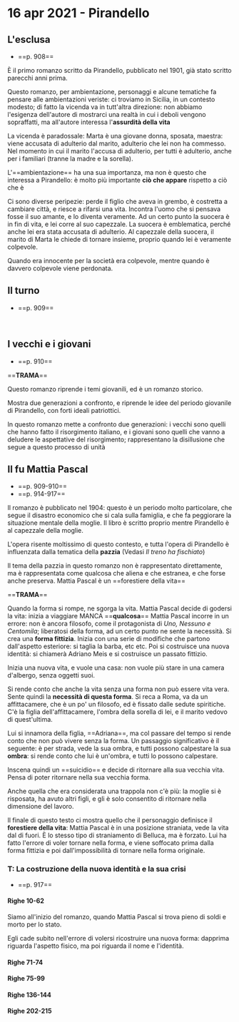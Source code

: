 # 16 apr 2021 - Pirandello

## L'esclusa
- ==p. 908==

È il primo romanzo scritto da Pirandello, pubblicato nel 1901, già stato scritto parecchi anni prima.

Questo romanzo, per ambientazione, personaggi e alcune tematiche fa pensare alle ambientazioni veriste: ci troviamo in Sicilia, in un contesto modesto; di fatto la vicenda va in tutt'altra direzione: non abbiamo l'esigenza dell'autore di mostrarci una realtà in cui i deboli vengono sopraffatti, ma all'autore interessa l'**assurdità della vita**

La vicenda è paradossale: Marta è una giovane donna, sposata, maestra: viene accusata di adulterio dal marito, adulterio che lei non ha commesso. Nel momento in cui il marito l'accusa di adulterio, per tutti è adulterio, anche per i familiari (tranne la madre e la sorella).

L'==ambientazione== ha una sua importanza, ma non è questo che interessa a Pirandello: è molto più importante **ciò che appare** rispetto a ciò che è

Ci sono diverse peripezie: perde il figlio che aveva in grembo, è costretta a cambiare città, e riesce a rifarsi una vita.
Incontra l'uomo che si pensava fosse il suo amante, e lo diventa veramente.
Ad un certo punto la suocera è in fin di vita, e lei corre al suo capezzale. La suocera è emblematica, perché anche lei era stata accusata di adulterio.
Al capezzale della suocera, il marito di Marta le chiede di tornare insieme, proprio quando lei è veramente colpevole.

Quando era innocente per la società era colpevole, mentre quando è davvero colpevole viene perdonata.

## Il turno
- ==p. 909==

<p style="page-break-after: always;">&nbsp;</p>

## I vecchi e i giovani
- ==p. 910==

==**TRAMA**==

Questo romanzo riprende i temi giovanili, ed è un romanzo storico.

Mostra due generazioni a confronto, e riprende le idee del periodo giovanile di Pirandello, con forti ideali patriottici.

In questo romanzo mette a confronto due generazioni: i vecchi sono quelli che hanno fatto il risorgimento italiano, e i giovani sono quelli che vanno a deludere le aspettative del risorgimento; rappresentano la disillusione che segue a questo processo di unità

## Il fu Mattia Pascal
- ==p. 909-910==
- ==p. 914-917==

Il romanzo è pubblicato nel 1904: questo è un periodo molto particolare, che segue il disastro economico che si cala sulla famiglia, e che fa peggiorare la situazione mentale della moglie.
Il libro è scritto proprio mentre Pirandello è al capezzale della moglie.

L'opera risente moltissimo di questo contesto, e tutta l'opera di Pirandello è influenzata dalla tematica della **pazzia** (Vedasi _Il treno ha fischiato_)

Il tema della pazzia in questo romanzo non è rappresentato direttamente, ma è rappresentata come qualcosa che aliena e che estranea, e che forse anche preserva.
Mattia Pascal è un ==forestiere della vita==

==**TRAMA**==

Quando la forma si rompe, ne sgorga la vita. Mattia Pascal decide di godersi la vita: inizia a viaggiare MANCA ==**qualcosa**==
Mattia Pascal incorre in un errore: non è ancora filosofo, come il protagonista di _Uno, Nessuno e Centomila_; liberatosi della forma, ad un certo punto ne sente la necessità. Si crea una **forma fittizia**.
Inizia con una serie di modifiche che partono dall'aspetto esteriore: si taglia la barba, etc etc.
Poi si costruisce una nuova identità: si chiamerà Adriano Meis e si costruisce un passato fittizio.

Inizia una nuova vita, e vuole una casa: non vuole più stare in una camera d'albergo, senza oggetti suoi.

Si rende conto che anche la vita senza una forma non può essere vita vera. Sente quindi la **necessità di questa forma**.
Si reca a Roma, va da un affittacamere, che è un po' un filosofo, ed è fissato dalle sedute spiritiche.
C'è la figlia dell'affittacamere, l'ombra della sorella di lei, e il marito vedovo di quest'ultima.

Lui si innamora della figlia, ==Adriana==, ma col passare del tempo si rende conto che non può vivere senza la forma. Un passaggio significativo è il seguente: è per strada, vede la sua ombra, e tutti possono calpestare la sua **ombra**: si rende conto che lui è un'ombra, e tutti lo possono calpestare.

Inscena quindi un ==suicidio== e decide di ritornare alla sua vecchia vita. Pensa di poter ritornare nella sua vecchia forma.

Anche quella che era considerata una trappola non c'è più: la moglie si è risposata, ha avuto altri figli, e gli è solo consentito di ritornare nella dimensione del lavoro.


Il finale di questo testo ci mostra quello che il personaggio definisce il **forestiere della vita**: Mattia Pascal è in una posizione straniata, vede la vita dal di fuori. È lo stesso tipo di straniamento di Belluca, ma è forzato.
Lui ha fatto l'errore di voler tornare nella forma, e viene soffocato prima dalla forma fittizia e poi dall'impossibilità di tornare nella forma originale.

### T: La costruzione della nuova identità e la sua crisi
- ==p. 917==

#### Righe 10-62

Siamo all'inizio del romanzo, quando Mattia Pascal si trova pieno di soldi e morto per lo stato.

Egli cade subito nell'errore di volersi ricostruire una nuova forma: dapprima riguarda l'aspetto fisico, ma poi riguarda il nome e l'identità.

#### Righe 71-74

#### Righe 75-99

#### Righe 136-144

#### Righe 202-215
